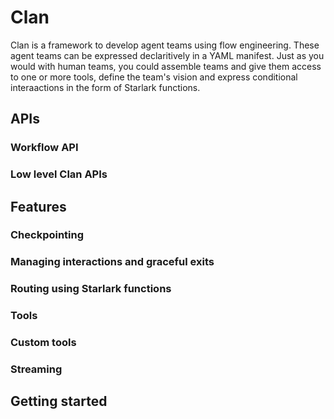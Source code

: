 # Clan

Clan is a framework to develop agent teams using flow engineering. These agent teams can be expressed declaritively in a YAML manifest. 
Just as you would with human teams, you could assemble teams and give them access to one or more tools, define the team's vision and
express conditional interaactions in the form of Starlark functions. 

## APIs

### Workflow API

### Low level Clan APIs

## Features

### Checkpointing

### Managing interactions and graceful exits

### Routing using Starlark functions

### Tools

### Custom tools

### Streaming


## Getting started


